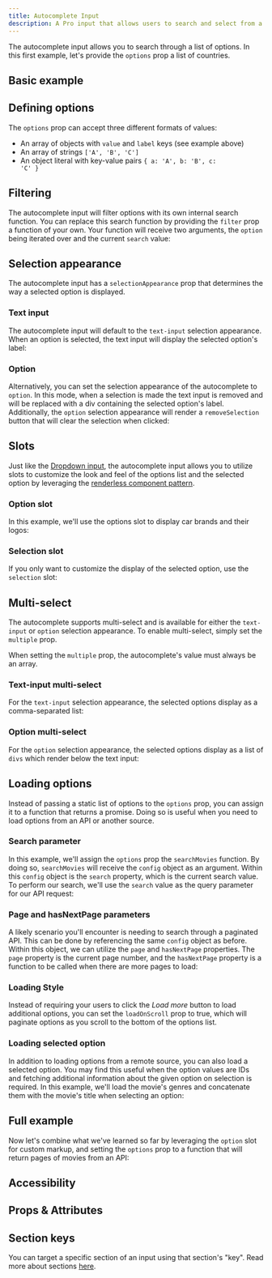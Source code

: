 ```yaml
---
title: Autocomplete Input
description: A Pro input that allows users to search and select from a customizable options list. Supports single and multi-value selections.
---
```


<InputPageHero title="Autocomplete"></InputPageHero>

<ProInstallSnippet></ProInstallSnippet>

The autocomplete input allows you to search through a list of options. In this first example, let's provide the `options` prop a list of countries.


## Basic example

<example
name="Autocomplete"
:min-height="550"
file="/_content/examples/autocomplete-pro/autocomplete-base.vue"></example>

## Defining options
The `options` prop can accept three different formats of values:

- An array of objects with `value` and `label` keys (see example above)
- An array of strings <code>['A', 'B', 'C']</code>
- An object literal with key-value pairs <code>{ a: 'A', b: 'B', c: 'C' }</code>

## Filtering

The autocomplete input will filter options with its own internal search function. You can replace this search function by providing the `filter` prop a function of your own. Your function will receive two arguments, the `option` being iterated over and the current `search` value:

<example
name="Autocomplete"
:min-height="550"
file="/_content/examples/autocomplete-pro/autocomplete-filter.vue"></example>

## Selection appearance

The autocomplete input has a `selectionAppearance` prop that determines the way a selected option is displayed.

### Text input

The autocomplete input will default to the `text-input` selection appearance. When an option is selected, the text input will display the selected option's label:

<example
name="Autocomplete"
:min-height="300"
file="/_content/examples/autocomplete-pro/autocomplete-text-input.vue"></example>

### Option

Alternatively, you can set the selection appearance of the autocomplete to `option`. In this mode, when a selection is made the text input is removed and will be replaced with a div containing the selected option's label. Additionally, the `option` selection appearance will render a `removeSelection` button that will clear the selection when clicked:

<example
name="Autocomplete"
:min-height="300"
file="/_content/examples/autocomplete-pro/autocomplete-option.vue"></example>

## Slots

Just like the [Dropdown input](/inputs/dropdown), the autocomplete input allows you to utilize slots to customize the look and feel of the options list and the selected option by leveraging the [renderless component pattern](https://adamwathan.me/renderless-components-in-vuejs/).

### Option slot

In this example, we'll use the options slot to display car brands and their logos:

<example
name="Autocomplete"
:min-height="550"
file="/_content/examples/autocomplete-pro/autocomplete-option-slot.vue"></example>

### Selection slot

If you only want to customize the display of the selected option, use the `selection` slot:

<example
name="Autocomplete"
:min-height="550"
file="/_content/examples/autocomplete-pro/autocomplete-selection-slot.vue"></example>


## Multi-select

The autocomplete supports multi-select and is available for either the `text-input` or `option` selection appearance. To enable multi-select, simply set the `multiple` prop.

<callout type="warning" label="Using the multiple prop">
When setting the <code>multiple</code> prop, the autocomplete's value must always be an array.
</callout>

### Text-input multi-select

For the `text-input` selection appearance, the selected options display as a comma-separated list:

<example
name="Autocomplete"
:min-height="550"
file="/_content/examples/autocomplete-pro/autocomplete-selection-appearance-text-multiple.vue"></example>

### Option multi-select

For the `option` selection appearance, the selected options display as a list of `divs` which render below the text input:

<example
name="Autocomplete"
:min-height="550"
file="/_content/examples/autocomplete-pro/autocomplete-selection-appearance-option-multiple.vue"></example>

## Loading options

Instead of passing a static list of options to the `options` prop, you can assign it to a function that returns a promise. Doing so is useful when you need to load options from an API or another source.

### Search parameter

In this example, we'll assign the `options` prop the `searchMovies` function. By doing so, `searchMovies` will receive the `config` object as an argument. Within this `config` object is the `search` property, which is the current search value. To perform our search, we'll use the `search` value as the query parameter for our API request:

<example
name="Autocomplete"
:min-height="550"
file="/_content/examples/autocomplete-pro/autocomplete-single-request.vue"></example>

### Page and hasNextPage parameters
A likely scenario you'll encounter is needing to search through a paginated API. This can be done by referencing the same `config` object as before. Within this object, we can utilize the `page` and `hasNextPage` properties. The `page` property is the current page number, and the `hasNextPage` property is a function to be called when there are more pages to load:

<example
name="Autocomplete"
:min-height="550"
file="/_content/examples/autocomplete-pro/autocomplete-pagination.vue"></example>

### Loading Style

Instead of requiring your users to click the <i>Load more</i> button to load additional options, you can set the `loadOnScroll` prop to true, which will paginate options as you scroll to the bottom of the options list.

### Loading selected option

In addition to loading options from a remote source, you can also load a selected option. You may find this useful when the option values are IDs and fetching additional information about the given option on selection is required. In this example, we'll load the movie's genres and concatenate them with the movie's title when selecting an option:

<example
name="Autocomplete"
:min-height="550"
file="/_content/examples/autocomplete-pro/autocomplete-pagination-option-loader.vue"></example>

## Full example

Now let's combine what we've learned so far by leveraging the `option` slot for custom markup, and setting the `options` prop to a function that will return pages of movies from an API:

<example
name="Dropdown"
:min-height="550"
file="/_content/examples/autocomplete-pro/autocomplete-full.vue"></example>

<!-- Example of loading option via API. -->

## Accessibility

## Props & Attributes

<!-- <reference-table input="autocomplete">
</reference-table> -->

## Section keys

You can target a specific section of an input using that section's "key". Read more about sections [here](/essentials/inputs#sections).

<div>
  <formkit-input-diagram />
</div>

<reference-table type="sectionKeys" primary="section-key" :without="[]">
</reference-table>
